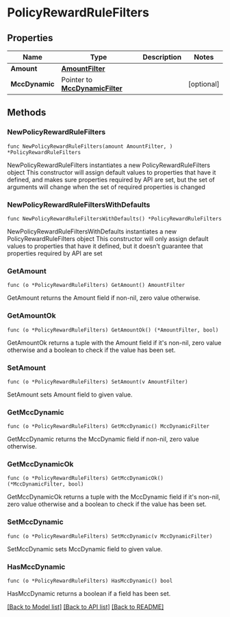 # PolicyRewardRuleFilters

## Properties

Name | Type | Description | Notes
------------ | ------------- | ------------- | -------------
**Amount** | [**AmountFilter**](AmountFilter.md) |  | 
**MccDynamic** | Pointer to [**MccDynamicFilter**](MccDynamicFilter.md) |  | [optional] 

## Methods

### NewPolicyRewardRuleFilters

`func NewPolicyRewardRuleFilters(amount AmountFilter, ) *PolicyRewardRuleFilters`

NewPolicyRewardRuleFilters instantiates a new PolicyRewardRuleFilters object
This constructor will assign default values to properties that have it defined,
and makes sure properties required by API are set, but the set of arguments
will change when the set of required properties is changed

### NewPolicyRewardRuleFiltersWithDefaults

`func NewPolicyRewardRuleFiltersWithDefaults() *PolicyRewardRuleFilters`

NewPolicyRewardRuleFiltersWithDefaults instantiates a new PolicyRewardRuleFilters object
This constructor will only assign default values to properties that have it defined,
but it doesn't guarantee that properties required by API are set

### GetAmount

`func (o *PolicyRewardRuleFilters) GetAmount() AmountFilter`

GetAmount returns the Amount field if non-nil, zero value otherwise.

### GetAmountOk

`func (o *PolicyRewardRuleFilters) GetAmountOk() (*AmountFilter, bool)`

GetAmountOk returns a tuple with the Amount field if it's non-nil, zero value otherwise
and a boolean to check if the value has been set.

### SetAmount

`func (o *PolicyRewardRuleFilters) SetAmount(v AmountFilter)`

SetAmount sets Amount field to given value.


### GetMccDynamic

`func (o *PolicyRewardRuleFilters) GetMccDynamic() MccDynamicFilter`

GetMccDynamic returns the MccDynamic field if non-nil, zero value otherwise.

### GetMccDynamicOk

`func (o *PolicyRewardRuleFilters) GetMccDynamicOk() (*MccDynamicFilter, bool)`

GetMccDynamicOk returns a tuple with the MccDynamic field if it's non-nil, zero value otherwise
and a boolean to check if the value has been set.

### SetMccDynamic

`func (o *PolicyRewardRuleFilters) SetMccDynamic(v MccDynamicFilter)`

SetMccDynamic sets MccDynamic field to given value.

### HasMccDynamic

`func (o *PolicyRewardRuleFilters) HasMccDynamic() bool`

HasMccDynamic returns a boolean if a field has been set.


[[Back to Model list]](../README.md#documentation-for-models) [[Back to API list]](../README.md#documentation-for-api-endpoints) [[Back to README]](../README.md)


